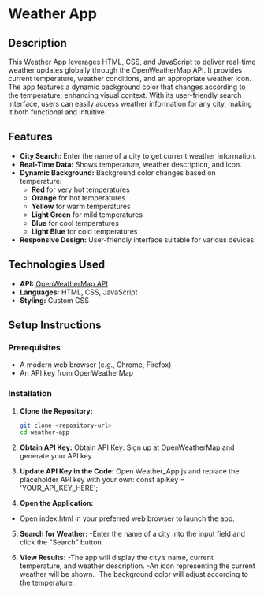 # Weather App

## Description

This Weather App leverages HTML, CSS, and JavaScript to deliver real-time weather updates globally through the OpenWeatherMap API. It provides current temperature, weather conditions, and an appropriate weather icon. The app features a dynamic background color that changes according to the temperature, enhancing visual context. With its user-friendly search interface, users can easily access weather information for any city, making it both functional and intuitive.

## Features

- **City Search:** Enter the name of a city to get current weather information.
- **Real-Time Data:** Shows temperature, weather description, and icon.
- **Dynamic Background:** Background color changes based on temperature:
  - **Red** for very hot temperatures
  - **Orange** for hot temperatures
  - **Yellow** for warm temperatures
  - **Light Green** for mild temperatures
  - **Blue** for cool temperatures
  - **Light Blue** for cold temperatures
- **Responsive Design:** User-friendly interface suitable for various devices.

## Technologies Used

- **API:** [OpenWeatherMap API](https://openweathermap.org/api)
- **Languages:** HTML, CSS, JavaScript
- **Styling:** Custom CSS

## Setup Instructions

### Prerequisites

- A modern web browser (e.g., Chrome, Firefox)
- An API key from OpenWeatherMap

### Installation

1. **Clone the Repository:**
   ```bash
   git clone <repository-url>
   cd weather-app

2. **Obtain API Key:**
Obtain API Key:
Sign up at OpenWeatherMap and generate your API key.

3. **Update API Key in the Code:**
Open Weather_App.js and replace the placeholder API key with your own:
const apiKey = 'YOUR_API_KEY_HERE';

4. **Open the Application:**
- Open index.html in your preferred web browser to launch the app.

5. **Search for Weather:**
-Enter the name of a city into the input field and click the "Search" button.

6. **View Results:**
-The app will display the city’s name, current temperature, and weather description.
-An icon representing the current weather will be shown.
-The background color will adjust according to the temperature.
